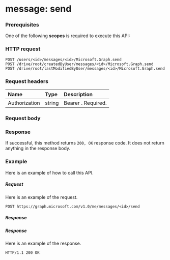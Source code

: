 # message: send


### Prerequisites
One of the following **scopes** is required to execute this API: 
### HTTP request
<!-- { "blockType": "ignored" } -->
```http
POST /users/<id>/messages/<id>/Microsoft.Graph.send
POST /drive/root/createdByUser/messages/<id>/Microsoft.Graph.send
POST /drive/root/lastModifiedByUser/messages/<id>/Microsoft.Graph.send

```
### Request headers
| Name       | Type | Description|
|:---------------|:--------|:----------|
| Authorization  | string  | Bearer <token>. Required. |

### Request body

### Response
If successful, this method returns `200, OK` response code. It does not return anything in the response body.

### Example
Here is an example of how to call this API.
##### Request
Here is an example of the request.
<!-- {
  "blockType": "request",
  "name": "message_send"
}-->
```http
POST https://graph.microsoft.com/v1.0/me/messages/<id>/send
```

##### Response
##### Response
Here is an example of the response. 
<!-- {
  "blockType": "response",
  "truncated": true
} -->
```http
HTTP/1.1 200 OK
```

<!-- uuid: 8fcb5dbc-d5aa-4681-8e31-b001d5168d79
2015-10-25 14:57:30 UTC -->
<!-- {
  "type": "#page.annotation",
  "description": "message: send",
  "keywords": "",
  "section": "documentation",
  "tocPath": ""
}-->